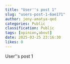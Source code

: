 ```yaml
---
title: "User''s post 1"
slug: "users-post-1-6ae171"
author: jeny-amatya-qed
categories: Public
classification: Public
tags: [opinion,about]
date: 2025-03-25 23:16:30 
likes: 0
---
```


User''s post 1